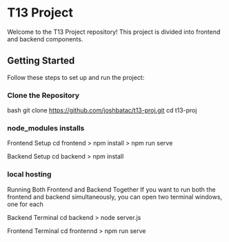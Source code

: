 # T13 Project

Welcome to the T13 Project repository! This project is divided into frontend and backend components.

## Getting Started
Follow these steps to set up and run the project:

### Clone the Repository
bash
git clone https://github.com/joshbatac/t13-proj.git
cd t13-proj


### node_modules installs
Frontend Setup
cd frontend > npm install > npm run serve

Backend Setup
cd backend > npm install 


### local hosting
Running Both Frontend and Backend Together
If you want to run both the frontend and backend simultaneously, you can open two terminal windows, one for each

Backend Terminal
cd backend > node server.js

Frontend Terminal
cd frontennd > npm run serve